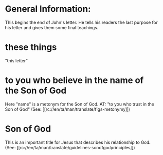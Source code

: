 # General Information:

This begins the end of John's letter. He tells his readers the last purpose for his letter and gives them some final teachings.

# these things

"this letter"

# to you who believe in the name of the Son of God

Here "name" is a metonym for the Son of God. AT: "to you who trust in the Son of God" (See: [[rc://en/ta/man/translate/figs-metonymy]])

# Son of God

This is an important title for Jesus that describes his relationship to God. (See: [[rc://en/ta/man/translate/guidelines-sonofgodprinciples]])

